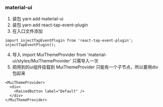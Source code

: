 ### material-ui
1. 装包 yarn add material-ui
2. 装包 yarn add react-tap-event-plugin
3. 在入口文件添加
```
import injectTapEventPlugin from 'react-tap-event-plugin';
injectTapEventPlugin();
```
4. 导入 import MuiThemeProvider from 'material-ui/styles/MuiThemeProvider' 只需导入一次
5. 把用到的ui组件挂载到 MuiThemeProvider  只能有一个子节点，所以要用div包起来
```
<MuiThemeProvider>
  <div>
    <RaisedButton label="Default" />
  </div>
</MuiThemeProvider>
```
